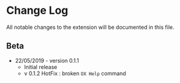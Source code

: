 # Change Log
All notable changes to the extension will be documented in this file.
 

## Beta  

- 22/05/2019 - version 0.1.1
    - Initial release
    - v 0.1.2 HotFix : broken `OX Help` command
 